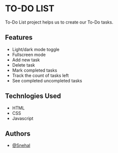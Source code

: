 # TO-DO LIST

To-Do List project helps us to create our To-Do tasks.

## Features

- Light/dark mode toggle
- Fullscreen mode
- Add new task
- Delete task
- Mark completed tasks
- Track the count of tasks left
- See completed uncompleted tasks

## Technlogies Used

- HTML
- CSS
- Javascript

## Authors

- [@Snehal](https://github.com/Snehal-Salvi)
